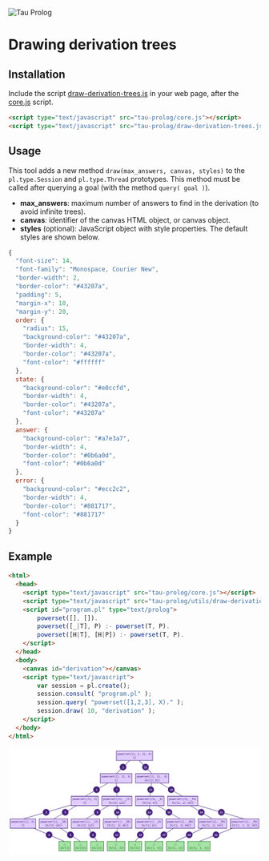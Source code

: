 ![Tau Prolog](http://tau-prolog.org/logo/tauprolog64.png "Tau Prolog")

# Drawing derivation trees

## Installation

Include the script [draw-derivation-trees.js](draw-derivation-trees.js) in your web page, after the [core.js](https://github.com/tau-prolog/tau-prolog) script.

```html
<script type="text/javascript" src="tau-prolog/core.js"></script>
<script type="text/javascript" src="tau-prolog/draw-derivation-trees.js"></script>
```

## Usage

This tool adds a new method `draw(max_answers, canvas, styles)` to the `pl.type.Session` and `pl.type.Thread` prototypes. This method must be called after querying a goal (with the method `query( goal )`).

- **max_answers**: maximum number of answers to find in the derivation (to avoid infinite trees).
- **canvas**: identifier of the canvas HTML object, or canvas object.
- **styles** (optional): JavaScript object with style properties. The default styles are shown below.

```js
{
  "font-size": 14,
  "font-family": "Monospace, Courier New",
  "border-width": 2,
  "border-color": "#43207a",
  "padding": 5,
  "margin-x": 10,
  "margin-y": 20,
  order: {
    "radius": 15,
    "background-color": "#43207a",
    "border-width": 4,
    "border-color": "#43207a",
    "font-color": "#ffffff"
  },
  state: {
    "background-color": "#e0ccfd",
    "border-width": 4,
    "border-color": "#43207a",
    "font-color": "#43207a"
  },
  answer: {
    "background-color": "#a7e3a7",
    "border-width": 4,
    "border-color": "#0b6a0d",
    "font-color": "#0b6a0d"
  },
  error: {
    "background-color": "#ecc2c2",
    "border-width": 4,
    "border-color": "#881717",
    "font-color": "#881717"
  }
}

```

## Example

```html
<html>
  <head>
    <script type="text/javascript" src="tau-prolog/core.js"></script>
    <script type="text/javascript" src="tau-prolog/utils/draw-derivation-trees.js"></script>
    <script id="program.pl" type="text/prolog">
        powerset([], []).
        powerset([_|T], P) :- powerset(T, P).
        powerset([H|T], [H|P]) :- powerset(T, P).
    </script>
  </head>
  <body>
    <canvas id="derivation"></canvas>
    <script type="text/javascript">
        var session = pl.create();
        session.consult( "program.pl" );
        session.query( "powerset([1,2,3], X)." );
        session.draw( 10, "derivation" );
    </script>
  </body>
</html>
```

![Derivation tree](/examples/powerset.png)
